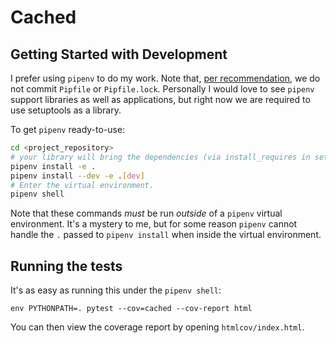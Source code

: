 # Cached

## Getting Started with Development

I prefer using `pipenv` to do my work. Note that, [per recommendation](https://github.com/pypa/pipenv/issues/1911), we do not commit `Pipfile` or `Pipfile.lock`. Personally I would love to see `pipenv` support libraries as well as applications, but right now we are required to use setuptools as a library.

To get `pipenv` ready-to-use:
```sh
cd <project_repository>
# your library will bring the dependencies (via install_requires in setup.py)
pipenv install -e .
pipenv install --dev -e .[dev]
# Enter the virtual environment.
pipenv shell
```
Note that these commands *must* be run *outside* of a `pipenv` virtual environment. It's a mystery to me, but for some reason `pipenv` cannot handle the `.` passed to `pipenv install` when inside the virtual environment.

## Running the tests

It's as easy as running this under the `pipenv shell`:
```
env PYTHONPATH=. pytest --cov=cached --cov-report html
```
You can then view the coverage report by opening `htmlcov/index.html`.
